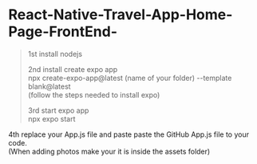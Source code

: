 # React-Native-Travel-App-Home-Page-FrontEnd-

>1st install nodejs
>
>2nd install create expo app <br>
>npx create-expo-app@latest (name of your folder) --template blank@latest <br>
>(follow the steps needed to install expo)
>
>3rd start expo app <br>
>npx expo start

4th replace your App.js file and paste paste the GitHub App.js file to your code. <br>
(When adding photos make your it is inside the assets folder)
